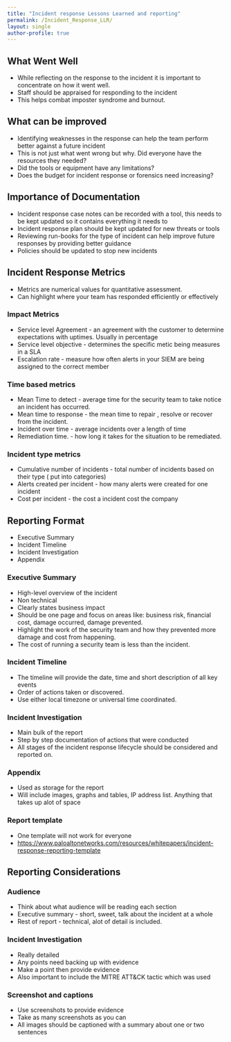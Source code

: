 ```yaml
---
title: "Incident response Lessons Learned and reporting"
permalink: /Incident_Response_LLR/
layout: single
author-profile: true
---
```

## What Went Well
- While reflecting on the response to the incident it is important to concentrate on how it went well.
- Staff should be appraised for responding to the incident
- This helps combat imposter syndrome and burnout.

## What can be improved
- Identifying weaknesses in the response can help the team perform better against a future incident
- This is not just what went wrong but why. Did everyone have the resources they needed?
- Did the tools or equipment have any limitations?
- Does the budget for incident response or forensics need increasing?

## Importance of Documentation
- Incident response case notes can be recorded with a tool, this needs to be kept updated so it contains everything it needs to 
- Incident response plan should be kept updated for new threats or tools
- Reviewing run-books for the type of incident can help improve future responses by providing better guidance
- Policies should be updated to stop new incidents

## Incident Response Metrics
- Metrics are numerical values for quantitative assessment.
- Can highlight where your team has responded efficiently or effectively

### Impact Metrics
- Service level Agreement - an agreement with the customer to determine expectations with uptimes. Usually in percentage
- Service level objective - determines the specific metic being measures in a SLA
- Escalation rate - measure how often alerts in your SIEM are being assigned to the correct member

### Time based metrics
- Mean Time to detect - average time for the security team to take notice an incident has occurred.
- Mean time to response - the mean time to repair , resolve or recover from the incident.
- Incident over time - average incidents over a length of time
- Remediation time. - how long it takes for the situation to be remediated.

### Incident type metrics
- Cumulative number of incidents - total number of incidents based on their type ( put into categories)
- Alerts created per incident - how many alerts were created for one incident
- Cost per incident - the cost a incident cost the company

## Reporting Format
- Executive Summary
- Incident Timeline
- Incident Investigation
- Appendix

### Executive Summary
- High-level overview of the incident
- Non technical
- Clearly states business impact
- Should be one page and focus on areas like: business risk, financial cost, damage occurred, damage prevented. 
- Highlight the work of the security team and how they prevented more damage and cost from happening.
- The cost of running a security team is less than the incident.

### Incident Timeline
- The timeline will provide the date, time and short description of all key events
- Order of actions taken or discovered.
- Use either local timezone or universal time coordinated.

### Incident Investigation
- Main bulk of the report
- Step by step documentation of actions that were conducted
- All stages of the incident response lifecycle should be considered and reported on.

### Appendix
- Used as storage for the report
- Will include images, graphs and tables, IP address list. Anything that takes up alot of space

### Report template
- One template will not work for everyone
- https://www.paloaltonetworks.com/resources/whitepapers/incident-response-reporting-template

## Reporting Considerations
### Audience
- Think about what audience will be reading each section
- Executive summary - short, sweet, talk about the incident at a whole
- Rest of report - technical, alot of detail is included.

### Incident Investigation
- Really detailed
- Any points need backing up with evidence 
- Make a point then provide evidence
- Also important to include the MITRE ATT&CK tactic which was used

### Screenshot and captions
- Use screenshots to provide evidence
- Take as many screenshots as you can 
- All images should be captioned with a summary   about one or two sentences
